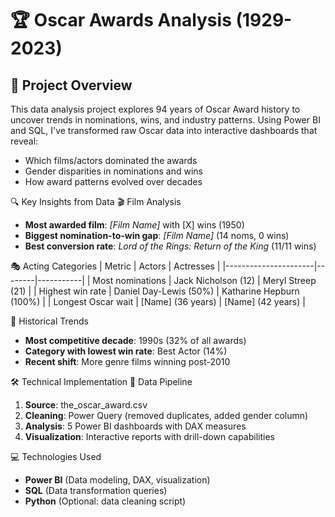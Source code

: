 


# 🏆 Oscar Awards Analysis (1929-2023)


## 📌 Project Overview
This data analysis project explores 94 years of Oscar Award history to uncover trends in nominations, wins, and industry patterns. Using Power BI and SQL, I've transformed raw Oscar data into interactive dashboards that reveal:

- Which films/actors dominated the awards
- Gender disparities in nominations and wins
- How award patterns evolved over decades

🔍 Key Insights from Data
 🎬 Film Analysis
- **Most awarded film**: *[Film Name]* with [X] wins (1950)
- **Biggest nomination-to-win gap**: *[Film Name]* (14 noms, 0 wins)
- **Best conversion rate**: *Lord of the Rings: Return of the King* (11/11 wins)

 🎭 Acting Categories
| Metric               | Actors | Actresses |
|----------------------|--------|-----------|
| Most nominations     | Jack Nicholson (12) | Meryl Streep (21) |
| Highest win rate     | Daniel Day-Lewis (50%) | Katharine Hepburn (100%) |
| Longest Oscar wait   | [Name] (36 years) | [Name] (42 years) |

 📅 Historical Trends
- **Most competitive decade**: 1990s (32% of all awards)
- **Category with lowest win rate**: Best Actor (14%)
- **Recent shift**: More genre films winning post-2010

 🛠 Technical Implementation
 📂 Data Pipeline
1. **Source**: the_oscar_award.csv
2. **Cleaning**: Power Query (removed duplicates, added gender column)
3. **Analysis**: 5 Power BI dashboards with DAX measures
4. **Visualization**: Interactive reports with drill-down capabilities

💻 Technologies Used
- **Power BI** (Data modeling, DAX, visualization)
- **SQL** (Data transformation queries)
- **Python** (Optional: data cleaning script)

